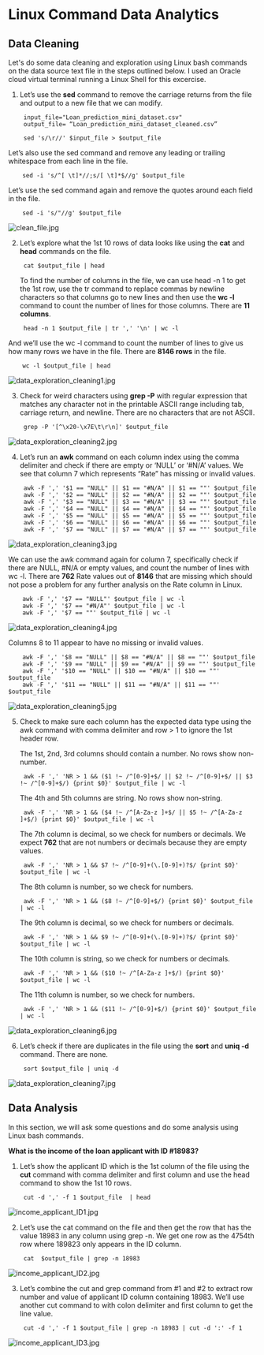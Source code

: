 # Linux Command Data Analytics

## Data Cleaning

Let's do some data cleaning and exploration using Linux bash commands on the data source text file in the steps outlined below. I used an Oracle cloud virtual terminal running a Linux Shell for this excercise.

1. Let’s use the **sed** command to remove the carriage returns from the file and output to a new file that we can modify.

        input_file="Loan_prediction_mini_dataset.csv"
        output_file= “Loan_prediction_mini_dataset_cleaned.csv”

        sed 's/\r//' $input_file > $output_file

Let’s also use the sed command and remove any leading or trailing whitespace from each line in the file.

        sed -i 's/^[ \t]*//;s/[ \t]*$//g' $output_file

Let’s use the sed command again and remove the quotes around each field in the file.

        sed -i 's/"//g' $output_file

![clean_file.jpg](https://github.com/danvuk567/Linux-Command-Data-Analytics/blob/main/images/clean_file.jpg?raw=true)

2. Let’s explore what the 1st 10 rows of data looks like using the **cat** and **head** commands on the file.

        cat $output_file | head

   To find the number of columns in the file, we can use head -n 1 to get the 1st row, use the tr command to replace commas by newline characters so that columns go to new lines and then use the **wc -l** command to count the number of lines for those columns. There are **11 columns**.

        head -n 1 $output_file | tr ',' '\n' | wc -l

And we’ll use the wc -l command to count the number of lines to give us how many rows we have in the file. There are **8146 rows** in the file.

        wc -l $output_file | head

![data_exploration_cleaning1.jpg](https://github.com/danvuk567/Linux-Command-Data-Analytics/blob/main/images/data_exploration_cleaning1.jpg?raw=true)

3. Check for weird characters using **grep -P** with regular expression that matches any character not in the printable ASCII range including tab, carriage return, and newline. There are no characters that are not ASCII.

        grep -P '[^\x20-\x7E\t\r\n]' $output_file

 ![data_exploration_cleaning2.jpg](https://github.com/danvuk567/Linux-Command-Data-Analytics/blob/main/images/data_exploration_cleaning2.jpg?raw=true)

4. Let’s run an **awk** command on each column index using the comma delimiter and check if there are empty or ‘NULL’ or ‘#N/A’ values. We see that column 7 which represents “Rate” has missing or invalid values.
   

        awk -F ',' '$1 == "NULL" || $1 == "#N/A" || $1 == ""' $output_file
        awk -F ',' '$2 == "NULL" || $2 == "#N/A" || $2 == ""' $output_file
        awk -F ',' '$3 == "NULL" || $3 == "#N/A" || $3 == ""' $output_file
        awk -F ',' '$4 == "NULL" || $4 == "#N/A" || $4 == ""' $output_file
        awk -F ',' '$5 == "NULL" || $5 == "#N/A" || $5 == ""' $output_file
        awk -F ',' '$6 == "NULL" || $6 == "#N/A" || $6 == ""' $output_file
        awk -F ',' '$7 == "NULL" || $7 == "#N/A" || $7 == ""' $output_file

![data_exploration_cleaning3.jpg](https://github.com/danvuk567/Linux-Command-Data-Analytics/blob/main/images/data_exploration_cleaning3.jpg?raw=true)

We can use the awk command again for column 7, specifically check if there are NULL, #N/A or empty values, and count the number of lines with wc -l. There are **762** Rate values out of **8146** that are missing which should not pose a problem for any further analysis on the Rate column in Linux.

        awk -F ',' '$7 == "NULL"' $output_file | wc -l
        awk -F ',' '$7 == "#N/A"' $output_file | wc -l
        awk -F ',' '$7 == ""' $output_file | wc -l

![data_exploration_cleaning4.jpg](https://github.com/danvuk567/Linux-Command-Data-Analytics/blob/main/images/data_exploration_cleaning4.jpg?raw=true)

Columns 8 to 11 appear to have no missing or invalid values.

        awk -F ',' '$8 == "NULL" || $8 == "#N/A" || $8 == ""' $output_file
        awk -F ',' '$9 == "NULL" || $9 == "#N/A" || $9 == ""' $output_file
        awk -F ',' '$10 == "NULL" || $10 == "#N/A" || $10 == ""' $output_file
        awk -F ',' '$11 == "NULL" || $11 == "#N/A" || $11 == ""' $output_file

![data_exploration_cleaning5.jpg](https://github.com/danvuk567/Linux-Command-Data-Analytics/blob/main/images/data_exploration_cleaning5.jpg?raw=true)

5. Check to make sure each column has the expected data type using the awk command with comma delimiter and row > 1 to ignore the 1st header row.

   The 1st, 2nd, 3rd columns should contain a number. No rows show non-number.

        awk -F ',' 'NR > 1 && ($1 !~ /^[0-9]+$/ || $2 !~ /^[0-9]+$/ || $3 !~ /^[0-9]+$/) {print $0}' $output_file | wc -l
   
   The 4th and 5th columns are string. No rows show non-string.

        awk -F ',' 'NR > 1 && ($4 !~ /^[A-Za-z ]+$/ || $5 !~ /^[A-Za-z ]+$/) {print $0}' $output_file | wc -l

   The 7th column is decimal, so we check for numbers or decimals. We expect **762** that are not numbers or decimals because they are empty values.

        awk -F ',' 'NR > 1 && $7 !~ /^[0-9]+(\.[0-9]+)?$/ {print $0}' $output_file | wc -l

   The 8th column is number, so we check for numbers.

        awk -F ',' 'NR > 1 && ($8 !~ /^[0-9]+$/) {print $0}' $output_file | wc -l

   The 9th column is decimal, so we check for numbers or decimals.

        awk -F ',' 'NR > 1 && $9 !~ /^[0-9]+(\.[0-9]+)?$/ {print $0}' $output_file | wc -l
   
   The 10th column is string, so we check for numbers or decimals.

        awk -F ',' 'NR > 1 && ($10 !~ /^[A-Za-z ]+$/) {print $0}' $output_file | wc -l

   The 11th column is number, so we check for numbers.

        awk -F ',' 'NR > 1 && ($11 !~ /^[0-9]+$/) {print $0}' $output_file | wc -l

![data_exploration_cleaning6.jpg](https://github.com/danvuk567/Linux-Command-Data-Analytics/blob/main/images/data_exploration_cleaning6.jpg?raw=true)   

6. Let’s check if there are duplicates in the file using the **sort** and **uniq -d** command. There are none.

        sort $output_file | uniq -d

![data_exploration_cleaning7.jpg](https://github.com/danvuk567/Linux-Command-Data-Analytics/blob/main/images/data_exploration_cleaning7.jpg?raw=true)


## Data Analysis

In this section, we will ask some questions and do some analysis using Linux bash commands.

**What is the income of the loan applicant with ID #18983?**

1. Let’s show the applicant ID which is the 1st column of the file using the **cut** command with comma delimiter and first column and use the head command to show the 1st 10 rows.

        cut -d ',' -f 1 $output_file  | head

![income_applicant_ID1.jpg](https://github.com/danvuk567/Linux-Command-Data-Analytics/blob/main/images/income_applicant_ID1.jpg?raw=true)

2. Let’s use the cat command on the file and then get the row that has the value 18983 in any column using grep -n. We get one row as the 4754th row where 189823 only appears in the ID column.

        cat  $output_file | grep -n 18983   
   
![income_applicant_ID2.jpg](https://github.com/danvuk567/Linux-Command-Data-Analytics/blob/main/images/income_applicant_ID2.jpg?raw=true)

3. Let’s combine the cut and grep command from #1 and #2 to extract row number and value of applicant ID column containing 18983. We’ll use another cut command to with colon delimiter and first column to get the line value.

        cut -d ',' -f 1 $output_file | grep -n 18983 | cut -d ':' -f 1

![income_applicant_ID3.jpg](https://github.com/danvuk567/Linux-Command-Data-Analytics/blob/main/images/income_applicant_ID3.jpg?raw=true)   
